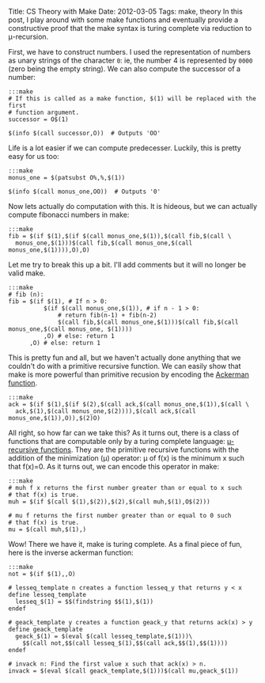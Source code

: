 Title: CS Theory with Make
Date: 2012-03-05
Tags: make, theory
In this post, I play around with some make functions and eventually provide a constructive proof that the make syntax is turing complete via reduction to μ-recursion.

First, we have to construct numbers. I used the representation of numbers as
unary strings of the character `0`: ie, the number 4 is represented by `0000`
(zero being the empty string). We can also compute the successor of a number:

~~~~
:::make
# If this is called as a make function, $(1) will be replaced with the first
# function argument.
successor = O$(1)

$(info $(call successor,O))  # Outputs 'OO'
~~~~

Life is a lot easier if we can compute predecesser. Luckily, this is pretty
easy for us too:

~~~~
:::make
monus_one = $(patsubst O%,%,$(1))

$(info $(call monus_one,OO))  # Outputs '0'
~~~~

Now lets actually do computation with this. It is hideous, but we can actually
compute fibonacci numbers in make:

~~~
:::make
fib = $(if $(1),$(if $(call monus_one,$(1)),$(call fib,$(call \
  monus_one,$(1)))$(call fib,$(call monus_one,$(call monus_one,$(1)))),O),O)
~~~

Let me try to break this up a bit. I'll add comments but it will no longer be
valid make.
~~~
:::make
# fib (n):
fib = $(if $(1), # If n > 0:
          $(if $(call monus_one,$(1)), # if n - 1 > 0:
              # return fib(n-1) + fib(n-2)
              $(call fib,$(call monus_one,$(1)))$(call fib,$(call monus_one,$(call monus_one, $(1))))
          ,O) # else: return 1
      ,O) # else: return 1
~~~

This is pretty fun and all, but we haven't actually done anything that we
couldn't do with a primitive recursive function. We can easily show that make
is more powerful than primitive recusion by encoding the [Ackerman
function](https://en.wikipedia.org/wiki/Ackermann_function).

~~~
:::make
ack = $(if $(1),$(if $(2),$(call ack,$(call monus_one,$(1)),$(call \
  ack,$(1),$(call monus_one,$(2)))),$(call ack,$(call monus_one,$(1)),O)),$(2)O)
~~~

All right, so how far can we take this? As it turns out, there is a class of
functions that are computable only by a turing complete language:
[µ-recursive 
functions](https://en.wikipedia.org/wiki/%CE%9C-recursive_function). They are
the primitive recursive functions with the addition of the minimization (µ)
operator: µ of f(x) is the minimum x such that f(x)=0. As it turns out, we can
encode this operator in make:

~~~~~
:::make
# muh f x returns the first number greater than or equal to x such
# that f(x) is true.
muh = $(if $(call $(1),$(2)),$(2),$(call muh,$(1),O$(2)))

# mu f returns the first number greater than or equal to 0 such
# that f(x) is true.
mu = $(call muh,$(1),)
~~~~~

Wow! There we have it, make is turing complete. As a final piece of fun, here
is the inverse ackerman function:

~~~~~
:::make
not = $(if $(1),,O)

# lesseq_template n creates a function lesseq_y that returns y < x
define lesseq_template
  lesseq_$(1) = $$(findstring $$(1),$(1))
endef

# geack_template y creates a function geack_y that returns ack(x) > y
define geack_template
  geack_$(1) = $(eval $(call lesseq_template,$(1)))\
	$$(call not,$$(call lesseq_$(1),$$(call ack,$$(1),$$(1))))
endef

# invack n: Find the first value x such that ack(x) > n.
invack = $(eval $(call geack_template,$(1)))$(call mu,geack_$(1))
~~~~~
